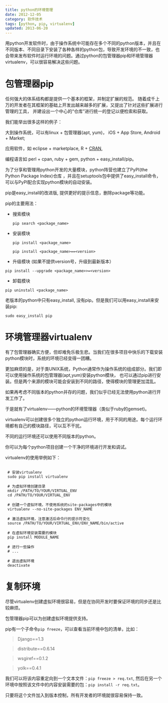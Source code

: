 ```yaml
---
title: python的环境管理
date: 2012-12-05
category: 软件技术
tags: [python, pip, virtualenv]
updated: 2013-06-20
---
```


用python开发软件时，由于操作系统中可能存在多个不同的python版本，并且在不同版本、不同目录下安装了各种各样的python包，导致开发环境的不一致，也会带来发布软件时运行环境的问题。通过python的包管理器pip和环境管理器virtualenv，可以很容易解决这些问题。

<!-- more -->


# 包管理器pip

任何强大的体系结构都是提供一个基本的框架，并制定扩展的规范。
随着成千上万的开发者在其框架的基础上开发出越来越多的扩展，又提出了针对这些扩展进行管理的工具，
并建设出一个中心的“仓库”进行统一的登记以便检索和获取。


我们能举出很多这样的例子：

大到操作系统，可以有linux + 包管理器(apt, yum)， iOS + App Store, Android + Market;

应用软件，如 eclipse + marketplace, R + [CRAN](http://cran.r-project.org/mirrors.html),

编程语言如 perl + cpan, ruby + gem, python + easy_install/pip。


为了分享和管理用python开发的大量模块，python阵营也建立了PyPI(the Python Package Index)仓库 ，并且在setuptools包中提供了easy_install命令，可以与PyPI配合实现python模块的自动安装。

pip是easy_install的改进版, 提供更好的提示信息，删除package等功能。

pip的主要用法：

- 搜索模块

  ```pip search <package_name>```

- 安装模块

  ```pip install <package_name>```

  ```pip install <package_name>==<version>```

- 升级模块 (如果不提供version号，升级到最新版本）

```pip install --upgrade <package_name>>=<version>```

- 卸载模块

```
pip uninstall <package_name>
```



老版本的python中只有easy_install, 没有pip。但是我们可以用easy_install来安装pip:

```
sudo easy_install pip
```



# 环境管理器virtualenv

有了包管理器确实方便，但却难免乐极生悲。当我们在很多项目中快乐的下载安装python模块时，系统的环境已经变得一团糟。

更加麻烦的是，对于类UNIX系统，Python通常作为操作系统的组成部分。我们即可以使用操作系统的包管理器(apt,yum)安装python模块，
也可以通过pip进行安装。但是两个来源的模块可能会安装到不同的路径，使得模块的管理更加混乱。

如果再考虑不同版本的python并存的问题，我们似乎已经无法使用python进行开发工作了。

于是就有了virtualenv——python的环境管理器（类似于ruby的gemset)。

virtualenv可以创建很多个独立的python运行环境，用于不同的用途。每个运行环境都有自己的模块路径，可以互不干扰。

不同的运行环境还可以使用不同版本的python。

你可以为每个python项目创建一个干净的环境进行开发和调试。

virtualenv的使用举例如下：

```

 # 安装virtualenv
 sudo pip install virtualenv

 # 为虚拟环境创建目录
 mkdir /PATH/TO/YOUR/VIRTUAL_ENV
 cd /PATH/TO/YOUR/VIRTUAL_ENV

 # 创建一个虚拟环境，不使用系统的site-packages中的模块
 virtualenv --no-site-packages ENV_NAME

 # 激活虚拟环境，注意激活后命令行的提示符变化
 source /PATH/TO/YOUR/VIRTUAL_ENV/ENV_NAME/bin/active

 # 在虚拟环境安装需要的模块
 pip install MODULE_NAME

 # 进行一些操作
 # ...

 # 退出虚拟环境
 deactivate

```




# 复制环境

尽管virtualenv创建虚拟环境很容易，但是在协同开发时要保证环境的同步还是比较麻烦。

包管理器pip可以为创建虚拟环境提供支持。

pip有一个子命令`pip freeze`，可以查看当前环境中包的清单，比如：


> Django==1.3

> distribute==0.6.14

> wsgiref==0.1.2

> yolk==0.4.1

我们可以将该内容重定向到一个文本文件：`pip freeze > req.txt`,
然后在另一个环境中按照该文件中的内容安装需要的包：`pip install -r req.txt`。

只要将这个文件加入到版本控制，所有开发者的环境就很容易保持一致。
